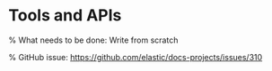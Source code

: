 # Tools and APIs

% What needs to be done: Write from scratch

% GitHub issue: https://github.com/elastic/docs-projects/issues/310